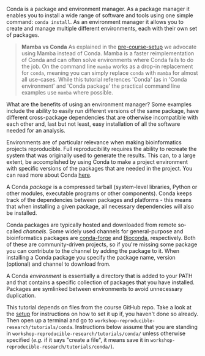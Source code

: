 Conda is a package and environment manager. As a package manager it enables you
to install a wide range of software and tools using one simple command: `conda
install`. As an environment manager it allows you to create and manage multiple
different environments, each with their own set of packages. 

> **Mamba vs Conda**
> As explained in the [pre-course-setup](pre-course-setup) we advocate 
> using Mamba instead of Conda. Mamba is a faster reimplementation of Conda and
> can often solve environments where Conda fails to do the job. On the 
> command line `mamba` works as a drop-in replacement for `conda`, meaning 
> you can simply replace `conda` with `mamba` for almost all use-cases. 
> While this tutorial references 'Conda' (as in 'Conda environment' and 
> 'Conda package' the practical command line examples use `mamba` where 
> possible.  

What are the benefits of using an environment manager? Some examples include 
the ability to easily run different versions of the same package, have 
different cross-package dependencies that are otherwise incompatible with 
each other and, last but not least, easy installation of all the software 
needed for an analysis.

Environments are of particular relevance when making bioinformatics projects
reproducible. Full reproducibility requires the ability to recreate the system
that was originally used to generate the results. This can, to a large extent,
be accomplished by using Conda to make a project environment with specific
versions of the packages that are needed in the project. You can read more about
Conda [here](https://conda.io/projects/conda/en/latest/user-guide/concepts/index.html).

A Conda *package* is a compressed tarball (system-level libraries, Python or
other modules, executable programs or other components). Conda keeps track of
the dependencies between packages and platforms - this means that when
installing a given package, all necessary dependencies will also be installed.

Conda packages are typically hosted and downloaded from remote so-called
*channels*. Some widely used channels for general-purpose and bioinformatics
packages are [conda-forge](https://conda-forge.org/) and
[Bioconda](https://bioconda.github.io/), respectively. Both of these are
community-driven projects, so if you're missing some package you can contribute
to the channel by adding the package to it. When installing a Conda package you
specify the package name, version (optional) and channel to download from.

A Conda *environment* is essentially a directory that is added to your PATH and
that contains a specific collection of packages that you have installed.
Packages are symlinked between environments to avoid unnecessary duplication.

This tutorial depends on files from the course GitHub repo. Take a look at the
[setup](pre-course-setup) for instructions on how to set it up if, you haven't
done so already. Then open up a terminal and go to
`workshop-reproducible-research/tutorials/conda`. Instructions below assume
that you are standing in `workshop-reproducible-research/tutorials/conda/`
unless otherwise specified (*e.g.* if it says "create a file", it means save it
in `workshop-reproducible-research/tutorials/conda/`).
